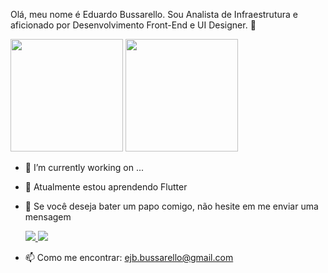 <p align="left"> 
  Olá, meu nome é Eduardo Bussarello. Sou Analista de Infraestrutura e aficionado por Desenvolvimento Front-End e UI Designer. 👋
</p>

<div>
  <img height="180em" src="https://github-readme-stats.vercel.app/api?username=ejbussarello&show_icons=true&theme=dracula&include_all_commits=true&count_private=true"/>
  <img height="180em" src="https://github-readme-stats.vercel.app/api/top-langs/?username=ejbussarello&layout=compact&langs_count=7&theme=dracula"/>
</div>

- 🔭 I’m currently working on ...
- 🌱 Atualmente estou aprendendo Flutter
- 💬 Se você deseja bater um papo comigo, não hesite em me enviar uma mensagem

  <p align="left">
  <a href="https://www.instagram.com/ejbussarello/" alt="Instagram">
    <img src="https://img.shields.io/badge/-Instagram-1C1C1C?style=for-the-badge&logo=Instagram&logoColor=00FFFF&link=https://www.instagram.com/ejbussarello/"/>
  </a>
  
  <a href="https://www.linkedin.com/in/eduardobussarello/" alt="Linkedin">
    <img src="https://img.shields.io/badge/-Linkedin-1C1C1C?style=for-the-badge&logo=Linkedin&logoColor=00FFFF&link=https://www.linkedin.com/in/eduardobussarello/"/>
  </a>
</p>

- 📫 Como me encontrar: ejb.bussarello@gmail.com
